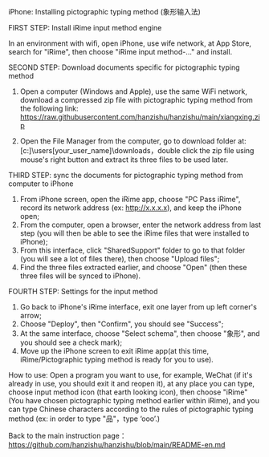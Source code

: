 iPhone: Installing pictographic typing method (象形输入法) 

FIRST STEP: Install iRime input method engine

In an environment with wifi, open iPhone, use wife network, at App Store, search for "iRime", then choose "iRime input method-..." and install.

SECOND STEP: Download documents specific for pictographic typing method

1. Open a computer (Windows and Apple), use the same WiFi network, download a compressed zip file with pictographic typing method from the following link:
https://raw.githubusercontent.com/hanzishu/hanzishu/main/xiangxing.zip

2. Open the File Manager from the computer, go to download folder at: [c:]\users\[your_user_name]\downloads，double click the zip file using mouse's right button and extract its three files to be used later. 

THIRD STEP: sync the documents for pictographic typing method from computer to iPhone
1. From iPhone screen, open the iRime app, choose "PC Pass iRime", record its network address (ex: http://x.x.x.x), and keep the iPhone open;
2. From the computer, open a browser, enter the network address from last step (you will then be able to see the iRime files that were installed to iPhone);
3. From this interface, click "SharedSupport" folder to go to that folder (you will see a lot of files there), then choose "Upload files";
4. Find the three files extracted earlier, and choose "Open" (then these three files will be synced to iPhone). 

FOURTH STEP: Settings for the input method
1. Go back to iPhone's iRime interface, exit one layer from up left corner's arrow;
2. Choose "Deploy", then "Confirm", you should see "Success";
3. At the same interface, choose "Select schema", then choose "象形", and you should see a check mark);
4. Move up the iPhone screen to exit iRime app(at this time, iRime/Pictographic typing method is ready for you to use).

How to use: Open a program you want to use, for example, WeChat (if it's already in use, you should exit it and reopen it), at any place you can type, choose input method icon (that earth looking icon), then choose "iRime" (You have chosen pictographic typing method earlier within iRime), and you can type Chinese characters according to the rules of pictographic typing method (ex: in order to type "品"，type ‘ooo’.)

Back to the main instruction page： https://github.com/hanzishu/hanzishu/blob/main/README-en.md
